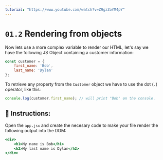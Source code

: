 ```yaml
---
tutorial: "https://www.youtube.com/watch?v=Z9gzZoYM4pY"
---
```


# `01.2` Rendering from objects

Now lets use a more complex variable to render our HTML, let's say we have the following JS Object containing a customer information:

```js
const customer = {
    first_name: 'Bob',
    last_name: 'Dylan'
};
```

To retrieve any property from the `Customer` object we have to use the dot (`.`) operator, like this:

```js
console.log(customer.first_name); // will print "Bob" on the console.
```

## 📝 Instructions:

Open the `app.jsx` and create the necesary code to make your file render the following output into the DOM:

```jsx
<div>
    <h1>My name is Bob</h1>
    <h2>My last name is Dylan</h2>
</div>
```
